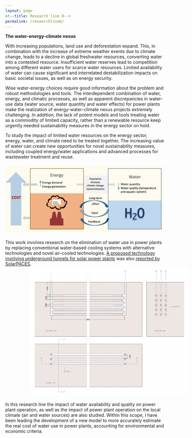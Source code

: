```yaml
---
layout: page
<!--title: Research line D-->
permalink: /researchlineD/ 
---
```


**The water-energy-climate nexus**

With increasing populations, land use and deforestation expand. This, in combination with the increase of extreme weather events due to climate change, leads to a decline in global freshwater resources, converting water into a contested resource. Insufficient water reserves lead to competition among different water users for scarce water resources. Limited availability of water can cause significant and interrelated destabilization impacts on basic societal issues, as well as on energy security.

Wise water-energy choices require good information about the problem and robust methodologies and tools. The interdependent combination of water, energy, and climatic processes, as well as apparent discrepancies in water-use data (water source, water quantity and water effects) for power plants make the realization of energy-water-climate nexus projects extremely challenging. In addition, the lack of potent models and tools treating water as a commodity of limited capacity, rather than a renewable resource keep urgently needed sustainability measures in the energy sector on hold.

To study the impact of limited water resources on the energy sector, energy, water, and climate need to be treated together. The increasing value of water can create new opportunities for novel sustainability measures, including coupled energy/water applications and advanced processes for wastewater treatment and reuse.

<img src="/files/figs/RLD.png" alt="RLDa" width="700px" style="float: center;margin-right: 0px;margin-top: 5px;margin-bottom: 5px">

This work involves research on the elimination of water use in power plants by replacing conventional water-based cooling systems with alternative technologies and novel air-cooled technologies. [A proposed technology involving underground tunnels for solar power plants](https://www.mdpi.com/1996-1073/13/4/797/htm) was also [reported by SolarPACES](https://www.solarpaces.org/a-new-way-to-dry-cool-thermal-power-plants-with-underground%E2%80%A8-air/).   
<img src="/files/figs/RLDb.png" alt="RLDb" width="500px" style="float: center;margin-left: 80px;margin-top: 5px;margin-bottom: 5px">

In this research line the impact of water availability and quality on power plant operation, as well as the impact of power plant operation on the local climate (air and water sources) are also studied. Within this scope, I have been leading the development of a new model to more accurately estimate the real cost of water use in power plants, accounting for environmental and economic criteria. 

